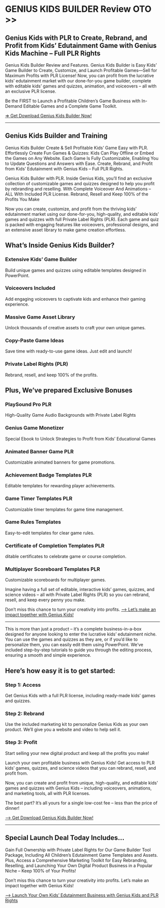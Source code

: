 # **GENIUS KIDS BUILDER Review OTO >>**
## **Genius Kids with PLR to Create, Rebrand, and Profit from Kids’ Edutainment Game with Genius Kids Machine – Full PLR Rights**

Genius Kids Builder Review and Features. Genius Kids Builder is Easy Kids’ Game Builder to Create, Customize, and Launch Profitable Games—Sell for Maximum Profits with PLR License! Now, you can profit from the lucrative kids’ edutainment market with our done-for-you game builder, complete with editable kids’ games and quizzes, animation, and voiceovers – all with an exclusive PLR license.

Be the FIRST to Launch a Profitable Children’s Game Business with In-Demand Editable Games and a Complete Game Toolkit.

[=> Get Download Genius Kids Builder Now!](https://warriorplus.com/o2/a/k2fchn9/0)

---

## **Genius Kids Builder and Training**
Genius Kids Builder Create & Sell Profitable Kids’ Game Easy with PLR. Effortlessly Create Fun Games & Quizzes: Kids Can Play Offline or Embed the Games on Any Website. Each Game Is Fully Customizable, Enabling You to Update Questions and Answers with Ease. Create, Rebrand, and Profit from Kids’ Edutainment with Genius Kids – Full PLR Rights.

Genius Kids Builder with PLR. Inside Genius Kids, you’ll find an exclusive collection of customizable games and quizzes designed to help you profit by rebranding and reselling. With Complete Voiceover And Animations – ALL With Included PLR License. Rebrand, Resell and Keep 100% of the Profits You Make

Now you can create, customize, and profit from the thriving kids’ edutainment market using our done-for-you, high-quality, and editable kids’ games and quizzes with full Private Label Rights (PLR). Each game and quiz is packed with engaging features like voiceovers, professional designs, and an extensive asset library to make game creation effortless.

## **What’s Inside Genius Kids Builder?**
### **Extensive Kids’ Game Builder**
Build unique games and quizzes using editable templates designed in PowerPoint.
### **Voiceovers Included**
Add engaging voiceovers to captivate kids and enhance their gaming experience.
### **Massive Game Asset Library**
Unlock thousands of creative assets to craft your own unique games.
### **Copy-Paste Game Ideas**
Save time with ready-to-use game ideas. Just edit and launch!
### **Private Label Rights (PLR)**
Rebrand, resell, and keep 100% of the profits.

## **Plus, We’ve prepared Exclusive Bonuses**
### **PlaySound Pro PLR**
High-Quality Game Audio Backgrounds with Private Label Rights
### **Genius Game Monetizer**
Special Ebook to Unlock Strategies to Profit from Kids’ Educational Games
### **Animated Banner Game PLR**
Customizable animated banners for game promotions.
### **Achievement Badge Templates PLR**
Editable templates for rewarding player achievements.
### **Game Timer Templates PLR**
Customizable timer templates for game time management.
### **Game Rules Templates**
Easy-to-edit templates for clear game rules.
### **Certificate of Completion Templates PLR**
ditable certificates to celebrate game or course completion.
### **Multiplayer Scoreboard Templates PLR**
Customizable scoreboards for multiplayer games.

Imagine having a full set of editable, interactive kids’ games, quizzes, and science videos – all with Private Label Rights (PLR) so you can rebrand, resell, and keep every penny you make.

Don’t miss this chance to turn your creativity into profits. 
[–> Let’s make an impact together with Genius Kids!](https://warriorplus.com/o2/a/k2fchn9/0)

---


This is more than just a product – it’s a complete business-in-a-box designed for anyone looking to enter the lucrative kids’ edutainment niche. You can use the games and quizzes as they are, or if you’d like to personalize them, you can easily edit them using PowerPoint. We’ve included step-by-step tutorials to guide you through the editing process, ensuring a smooth and simple experience.

## **Here’s how easy it is to get started:**
### **Step 1: Access**
Get Genius Kids with a full PLR license, including ready-made kids’ games and quizzes.

### **Step 2: Rebrand**
Use the included marketing kit to personalize Genius Kids as your own product. We’ll give you a website and video to help sell it.

### **Step 3: Profit**
Start selling your new digital product and keep all the profits you make!

Launch your own profitable business with Genius Kids! Get access to PLR kids’ games, quizzes, and science videos that you can rebrand, resell, and profit from.

Now, you can create and profit from unique, high-quality, and editable kids’ games and quizzes with Genius Kids – including voiceovers, animations, and marketing tools, all with PLR licenses.

The best part? It’s all yours for a single low-cost fee – less than the price of dinner!

[–> Get Download Genius Kids Builder Now!](https://warriorplus.com/o2/a/k2fchn9/0)

---


## **Special Launch Deal Today Includes…**

Gain Full Ownership with Private Label Rights for Our Game Builder Tool Package, Including All Children’s Edutainment Game Templates and Assets. Plus, Access a Comprehensive Marketing Toolkit for Easy Rebranding, Reselling, and Launching Your Own Digital Product Business in a Popular Niche – Keep 100% of Your Profits!

Don’t miss this chance to turn your creativity into profits. Let’s make an impact together with Genius Kids!

[–> Launch Your Own Kids’ Edutainment Business with Genius Kids and PLR Rights](https://warriorplus.com/o2/a/k2fchn9/0)
